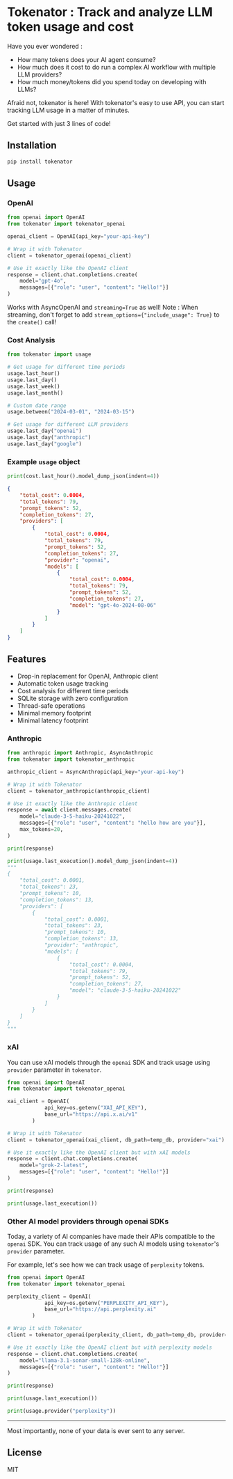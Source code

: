 # Tokenator : Track and analyze LLM token usage and cost

Have you ever wondered :
- How many tokens does your AI agent consume? 
- How much does it cost to do run a complex AI workflow with multiple LLM providers?
- How much money/tokens did you spend today on developing with LLMs?

Afraid not, tokenator is here! With tokenator's easy to use API, you can start tracking LLM usage in a matter of minutes.

Get started with just 3 lines of code!

## Installation

```bash
pip install tokenator
```

## Usage

### OpenAI

```python
from openai import OpenAI
from tokenator import tokenator_openai

openai_client = OpenAI(api_key="your-api-key")

# Wrap it with Tokenator
client = tokenator_openai(openai_client)

# Use it exactly like the OpenAI client
response = client.chat.completions.create(
    model="gpt-4o",
    messages=[{"role": "user", "content": "Hello!"}]
)
```

Works with AsyncOpenAI and `streaming=True` as well!
Note : When streaming, don't forget to add `stream_options={"include_usage": True}` to the `create()` call!

### Cost Analysis

```python
from tokenator import usage

# Get usage for different time periods
usage.last_hour()
usage.last_day()
usage.last_week()
usage.last_month()

# Custom date range
usage.between("2024-03-01", "2024-03-15")

# Get usage for different LLM providers
usage.last_day("openai")
usage.last_day("anthropic")
usage.last_day("google")
```

### Example `usage` object

```python
print(cost.last_hour().model_dump_json(indent=4))
```

```json
{
    "total_cost": 0.0004,
    "total_tokens": 79,
    "prompt_tokens": 52,
    "completion_tokens": 27,
    "providers": [
        {
            "total_cost": 0.0004,
            "total_tokens": 79,
            "prompt_tokens": 52,
            "completion_tokens": 27,
            "provider": "openai",
            "models": [
                {
                    "total_cost": 0.0004,
                    "total_tokens": 79,
                    "prompt_tokens": 52,
                    "completion_tokens": 27,
                    "model": "gpt-4o-2024-08-06"
                }
            ]
        }
    ]
}
```

## Features

- Drop-in replacement for OpenAI, Anthropic client
- Automatic token usage tracking
- Cost analysis for different time periods
- SQLite storage with zero configuration
- Thread-safe operations
- Minimal memory footprint
- Minimal latency footprint

### Anthropic

```python
from anthropic import Anthropic, AsyncAnthropic
from tokenator import tokenator_anthropic

anthropic_client = AsyncAnthropic(api_key="your-api-key")

# Wrap it with Tokenator
client = tokenator_anthropic(anthropic_client)

# Use it exactly like the Anthropic client
response = await client.messages.create(
    model="claude-3-5-haiku-20241022",
    messages=[{"role": "user", "content": "hello how are you"}],
    max_tokens=20,
)

print(response)

print(usage.last_execution().model_dump_json(indent=4))
"""
{
    "total_cost": 0.0001,
    "total_tokens": 23,
    "prompt_tokens": 10,
    "completion_tokens": 13,
    "providers": [
        {
            "total_cost": 0.0001,
            "total_tokens": 23,
            "prompt_tokens": 10,
            "completion_tokens": 13,
            "provider": "anthropic",
            "models": [
                {
                    "total_cost": 0.0004,
                    "total_tokens": 79,
                    "prompt_tokens": 52,
                    "completion_tokens": 27,
                    "model": "claude-3-5-haiku-20241022"
                }
            ]
        }
    ]
}
"""
```

### xAI

You can use xAI models through the `openai` SDK and track usage using `provider` parameter in `tokenator`.

```python
from openai import OpenAI
from tokenator import tokenator_openai

xai_client = OpenAI(
            api_key=os.getenv("XAI_API_KEY"),
            base_url="https://api.x.ai/v1"
        )

# Wrap it with Tokenator
client = tokenator_openai(xai_client, db_path=temp_db, provider="xai")

# Use it exactly like the OpenAI client but with xAI models
response = client.chat.completions.create(
    model="grok-2-latest",
    messages=[{"role": "user", "content": "Hello!"}]
)

print(response)

print(usage.last_execution())
```

### Other AI model providers through openai SDKs

Today, a variety of AI companies have made their APIs compatible to the `openai` SDK.
You can track usage of any such AI models using `tokenator`'s `provider` parameter.

For example, let's see how we can track usage of `perplexity` tokens.

```python
from openai import OpenAI
from tokenator import tokenator_openai

perplexity_client = OpenAI(
            api_key=os.getenv("PERPLEXITY_API_KEY"),
            base_url="https://api.perplexity.ai"
        )

# Wrap it with Tokenator
client = tokenator_openai(perplexity_client, db_path=temp_db, provider="perplexity")

# Use it exactly like the OpenAI client but with perplexity models
response = client.chat.completions.create(
    model="llama-3.1-sonar-small-128k-online",
    messages=[{"role": "user", "content": "Hello!"}]
)

print(response)

print(usage.last_execution())

print(usage.provider("perplexity"))
```

---

Most importantly, none of your data is ever sent to any server.

## License

MIT 